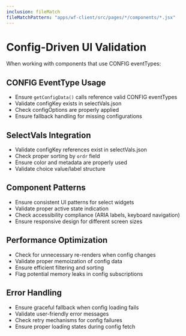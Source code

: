 ```yaml
---
inclusion: fileMatch
fileMatchPattern: "apps/wf-client/src/pages/*/components/*.jsx"
---
```


# Config-Driven UI Validation

When working with components that use CONFIG eventTypes:

## CONFIG EventType Usage

- Ensure `getConfigData()` calls reference valid CONFIG eventTypes
- Validate configKey exists in selectVals.json
- Check configOptions are properly applied
- Ensure fallback handling for missing configurations

## SelectVals Integration

- Validate configKey references exist in selectVals.json
- Check proper sorting by `ordr` field
- Ensure color and metadata are properly used
- Validate choice value/label structure

## Component Patterns

- Ensure consistent UI patterns for select widgets
- Validate proper active state indication
- Check accessibility compliance (ARIA labels, keyboard navigation)
- Ensure responsive design for different screen sizes

## Performance Optimization

- Check for unnecessary re-renders when config changes
- Validate proper memoization of config data
- Ensure efficient filtering and sorting
- Flag potential memory leaks in config subscriptions

## Error Handling

- Ensure graceful fallback when config loading fails
- Validate user-friendly error messages
- Check retry mechanisms for config failures
- Ensure proper loading states during config fetch
